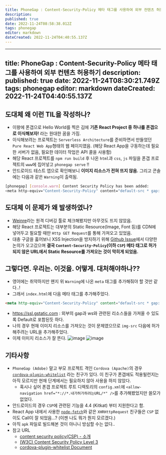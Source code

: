 ```yaml
---
title: PhoneGap : Content-Security-Policy 메타 태그를 사용하여 외부 컨텐츠 허용하기
description: 
published: true
date: 2022-11-24T08:58:38.012Z
tags: phonegap
editor: markdown
dateCreated: 2022-11-24T04:40:55.137Z
---
```


---
title: PhoneGap : Content-Security-Policy 메타 태그를 사용하여 외부 컨텐츠 허용하기
description: 
published: true
date: 2022-11-24T08:30:21.749Z
tags: phonegap
editor: markdown
dateCreated: 2022-11-24T04:40:55.137Z
---

## 도대체 왜 이런 TIL을 작성하나?
- 이왕에 폰갭으로 Hello World를 찍은 김에 **기존 React Project 중 하나를 폰갭으로 이식해보자!** 라는 원대한 꿈을 가짐.
- 이식해보려는 프로젝트는 `Serverless Architecture`를 준비하면서 만들었던 `Pure React Web App`형태의 웹 페이지였음. (해당 React App을 구동하는데 필요한 서버가 없음, 필요한 데이터 작업은 API 콜을 사용함)
- 해당 React 프로젝트를 `npm run build` 후 나온 `html`과 `css`, `js` 파일을 폰갭 프로젝트의 `www`에 집어넣고 `phonegap serve` !!
- 안드로이드 테스트 앱으로 확인해보니 **이미지 리소스가 전혀 뜨지 않음.** 그리고 콘솔에는 다음과 같은 `Warning`이 출력됨.
```bash
[phonegap] [console.warn] Content Security Policy has been added:
<meta http-equiv="Content-Security-Policy" content="default-src * gap: ws: https://ssl.gstatic.com;img-src 'self' data: content:;style-src 'self' 'unsafe-inline' data: blob:;script-src * 'unsafe-inline' 'unsafe-eval' data: blob:;">
```

## 도대체 이 문제가 왜 발생하였나?
- [Weinre](https://www.npmjs.com/package/weinre)라는 원격 디버깅 툴로 체크해봤지만 아무것도 뜨지 않았음.
- 해당 React 프로젝트는 대부분의 Static Resource(Image, Font 등)를 CDN에 넣어두고 필요할 때만 `Http GET Request`를 통해 가져오고 있었음.
- 대충 구글을 훓어보니 XSS Injection을 방지하기 위해 [Github Issue](https://github.com/phonegap/connect-phonegap/issues/143)에서 다양한 논의가 오고갔으며 **결국 `Content-Security-Policy`(이하 `CSP`) 메타 태그로 허가 되지 않은 URL에서 Static Resource를 가져오는 것이 막히게 되었음.**

## 그렇다면. 우리는. 이것을. 어떻게. 대처해야하나??
- 영어에는 취약하지만 왠지 위 `Warning`에 나온 `meta` 태그를 추가해줘야 할 것만 같다..!
- 그래서 `index.html`에 다음 메타 태그를 추가해주었다.
```html
<meta http-equiv="Content-Security-Policy" content="default-src * gap: ws: https://ssl.gstatic.com; style-src * 'unsafe-inline' data: blob: 'self' ;script-src * 'unsafe-inline' 'unsafe-eval' * data: blob: ;img-src https://당신이허가하려는URL data: content: * 'self';">
```
  - https://ssl.gstatic.com : 외부의 gap과 ws와 관련된 리소스들을 가져올 수 있도록 Default로 포함된듯 하다.
  - 나의 경우 현재 이미지 리소스를 가져오는 것이 문제였으므로 `img-src` 다음에 허가 해주려는 URL을 추가해주었다.
- 이제 이미지 리소스가 잘 뜬다.
![image](https://cloud.githubusercontent.com/assets/8033320/20536931/73723892-b12e-11e6-8834-8147148cd354.png)
![image](https://cloud.githubusercontent.com/assets/8033320/20536936/769cda4a-b12e-11e6-95d5-f35764c1d548.png)

## 기타사항
- `PhoneGap (Adobe)` 말고 부모 프로젝트 격인 `Cordova (Apache)`의 경우 [`cordova-plugin-whitelist`](https://github.com/apache/cordova-plugin-whitelist/tree/master/doc/ko) 라는 친구가 있다. 이 친구가 폰갭에도 적용될런지는 아직 모르지만 현재 단계에서는 필요하지 않아 사용을 하지 않았다.
  - 혹시나 싶어 폰갭 프로젝트 루트 디렉토리의 `config.xml`에 `<allow-navigation href="*://*.내가허가하려는URL/*" />`를 추가해봤었지만 쓸모가 없었다.
- 안드로이드의 경우 `CSP`에 관련된 기능을 4.4 (Kitkat) 부터 지원한다고 함.
- React App 내에서 사용한 [`node-fetch`](https://www.npmjs.com/package/node-fetch)와 같은 `XHRHttpRequest` 친구들은 `CSP` 없이도 Call이 잘 되었음...? (이젠 나도 뭐가 뭔지 모르겠다.)
- 아직 `apk` 파일로 빌드해본 것이 아니니 방심할 수는 없다..
- 참고 URL
  - [content security policy(CSP) - 소개](http://gseok.tistory.com/entry/Web-TechIntroduction-Content-Security-Policy)
  - [(W3C) Content Security Policy Level 3](https://w3c.github.io/webappsec-csp/)
  - [cordova-plugin-whitelist Document](https://cordova.apache.org/docs/en/latest/reference/cordova-plugin-whitelist/)
